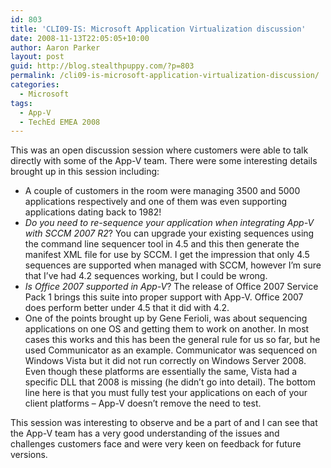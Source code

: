 ```yaml
---
id: 803
title: 'CLI09-IS: Microsoft Application Virtualization discussion'
date: 2008-11-13T22:05:05+10:00
author: Aaron Parker
layout: post
guid: http://blog.stealthpuppy.com/?p=803
permalink: /cli09-is-microsoft-application-virtualization-discussion/
categories:
  - Microsoft
tags:
  - App-V
  - TechEd EMEA 2008
---
```

<img style="margin: 0px 0px 10px 15px; display: inline" src="https://stealthpuppy.com/media/2008/11/teched2008logo.jpg" alt="" align="right" />

This was an open discussion session where customers were able to talk directly with some of the App-V team. There were some interesting details brought up in this session including:

  * A couple of customers in the room were managing 3500 and 5000 applications respectively and one of them was even supporting applications dating back to 1982!
  * _Do you need to re-sequence your application when integrating App-V with SCCM 2007 R2_? You can upgrade your existing sequences using the command line sequencer tool in 4.5 and this then generate the manifest XML file for use by SCCM. I get the impression that only 4.5 sequences are supported when managed with SCCM, however I’m sure that I’ve had 4.2 sequences working, but I could be wrong.
  * _Is Office 2007 supported in App-V_? The release of Office 2007 Service Pack 1 brings this suite into proper support with App-V. Office 2007 does perform better under 4.5 that it did with 4.2.
  * One of the points brought up by Gene Ferioli, was about sequencing applications on one OS and getting them to work on another. In most cases this works and this has been the general rule for us so far, but he used Communicator as an example. Communicator was sequenced on Windows Vista but it did not run correctly on Windows Server 2008. Even though these platforms are essentially the same, Vista had a specific DLL that 2008 is missing (he didn’t go into detail). The bottom line here is that you must fully test your applications on each of your client platforms – App-V doesn’t remove the need to test.

<div>
  This session was interesting to observe and be a part of and I can see that the App-V team has a very good understanding of the issues and challenges customers face and were very keen on feedback for future versions.
</div>
